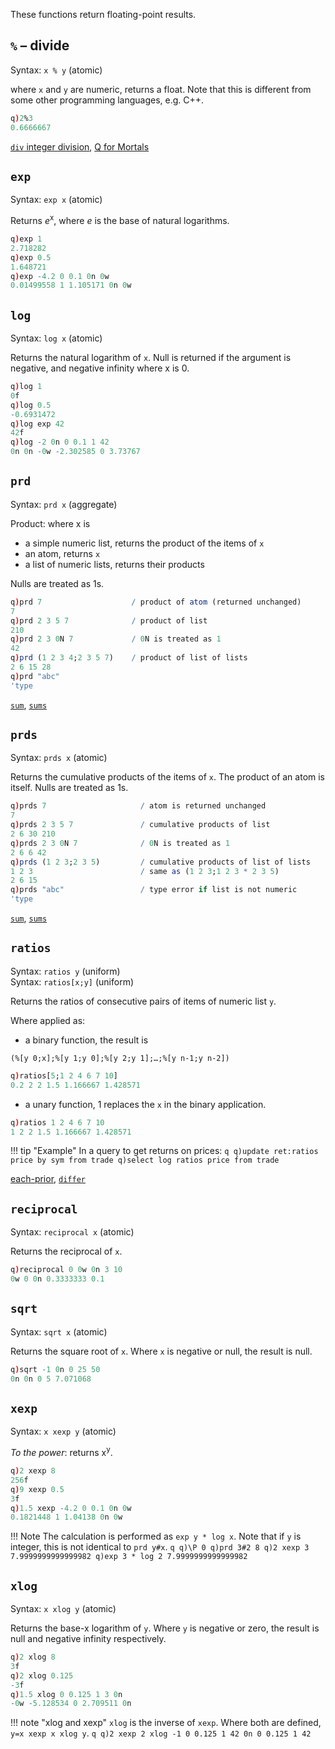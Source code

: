 These functions return floating-point results.

## `%` – divide

Syntax: `x % y` (atomic)  

where `x` and `y` are numeric, returns a float. Note that this is different from some other programming languages, e.g. C++.
```q
q)2%3
0.6666667
```
<i class="fa fa-hand-o-right"></i> [`div` integer division](arithmetic-integer/#div),  [Q for Mortals](http://code.kx.com/wiki/JB:QforMortals2/primitive_operations#Basic_Arithmetic:_.2B.2C_-.2C_.2A.2C_.25)


## `exp`

Syntax: ``exp x`` (atomic)

Returns _e_<sup>x</sup>, where _e_ is the base of natural logarithms.
```q
q)exp 1
2.718282
q)exp 0.5
1.648721
q)exp -4.2 0 0.1 0n 0w
0.01499558 1 1.105171 0n 0w
```


## `log`

Syntax: `log x` (atomic)

Returns the natural logarithm of `x`. Null is returned if the argument is negative, and negative infinity where x is 0.
```q
q)log 1
0f
q)log 0.5
-0.6931472
q)log exp 42
42f
q)log -2 0n 0 0.1 1 42
0n 0n -0w -2.302585 0 3.73767
```


## `prd`

Syntax: `prd x` (aggregate)

Product: where x is

- a simple numeric list, returns the product of the items of `x`
- an atom, returns `x`
- a list of numeric lists, returns their products

Nulls are treated as 1s.
```q
q)prd 7                    / product of atom (returned unchanged)
7
q)prd 2 3 5 7              / product of list
210
q)prd 2 3 0N 7             / 0N is treated as 1
42
q)prd (1 2 3 4;2 3 5 7)    / product of list of lists
2 6 15 28
q)prd "abc"
'type
```

<i class="fa fa-hand-o-right"></i> [`sum`](arithmetic-integer/#sum), [`sums`](arithmetic-integer/#sums) 


## `prds`

Syntax: `prds x` (atomic)

Returns the cumulative products of the items of `x`. The product of an atom is itself. Nulls are treated as 1s.
```q
q)prds 7                     / atom is returned unchanged
7
q)prds 2 3 5 7               / cumulative products of list
2 6 30 210
q)prds 2 3 0N 7              / 0N is treated as 1
2 6 6 42
q)prds (1 2 3;2 3 5)         / cumulative products of list of lists
1 2 3                        / same as (1 2 3;1 2 3 * 2 3 5)
2 6 15
q)prds "abc"                 / type error if list is not numeric
'type
```

<i class="fa fa-hand-o-right"></i> [`sum`](arithmetic-integer/#sum), [`sums`](arithmetic-integer/#sums) 


## `ratios`

Syntax: `ratios y` (uniform)  
Syntax: `ratios[x;y]` (uniform)

Returns the ratios of consecutive pairs of items of numeric list `y`.

Where applied as: 

- a binary function, the result is
```
(%[y 0;x];%[y 1;y 0];%[y 2;y 1];…;%[y n-1;y n-2])
```
```q
q)ratios[5;1 2 4 6 7 10]
0.2 2 2 1.5 1.166667 1.428571
```

- a unary function, 1 replaces the `x` in the binary application.
```q
q)ratios 1 2 4 6 7 10
1 2 2 1.5 1.166667 1.428571
```

!!! tip "Example"
    In a query to get returns on prices:
    ```q
    q)update ret:ratios price by sym from trade
    q)select log ratios price from trade
    ```

<i class="fa fa-hand-o-right"></i> [each-prior](adverbs/#eachprior), [`differ`](selectionfunctions/#differ)


## `reciprocal`

Syntax: `reciprocal x` (atomic)

Returns the reciprocal of `x`.
```q
q)reciprocal 0 0w 0n 3 10
0w 0 0n 0.3333333 0.1
```


## `sqrt`

Syntax: `sqrt x` (atomic)

Returns the square root of `x`. Where `x` is negative or null, the result is null.
```q
q)sqrt -1 0n 0 25 50
0n 0n 0 5 7.071068
```


## `xexp`

Syntax: `x xexp y` (atomic)

_To the power_: returns x<sup>y</sup>.
```q
q)2 xexp 8
256f
q)9 xexp 0.5
3f
q)1.5 xexp -4.2 0 0.1 0n 0w
0.1821448 1 1.04138 0n 0w
```

!!! Note
    The calculation is performed as `exp y * log x`. Note that if `y` is integer, this is not identical to `prd y#x`.
    ```q
    q)\P 0
    q)prd 3#2
    8
    q)2 xexp 3
    7.9999999999999982
    q)exp 3 * log 2
    7.9999999999999982
    ```


## `xlog`

Syntax: `x xlog y` (atomic)

Returns the base-x logarithm of `y`. Where `y` is negative or zero, the result is null and negative infinity respectively.
```q
q)2 xlog 8
3f
q)2 xlog 0.125
-3f
q)1.5 xlog 0 0.125 1 3 0n
-0w -5.128534 0 2.709511 0n
```

!!! note "xlog and xexp"
    `xlog` is the inverse of `xexp`. Where both are defined, `y=x xexp x xlog y`.
    ```q
    q)2 xexp 2 xlog -1 0 0.125 1 42
    0n 0 0.125 1 42
    ```

